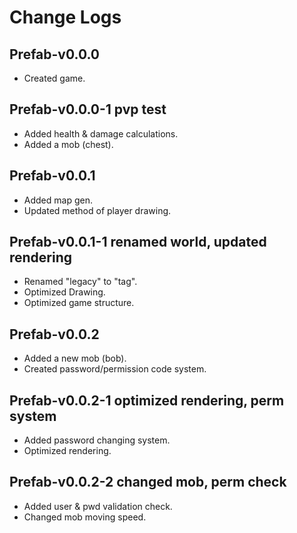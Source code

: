 # Change Logs

## Prefab-v0.0.0

- Created game.

## Prefab-v0.0.0-1 pvp test

- Added health & damage calculations.
- Added a mob (chest).

## Prefab-v0.0.1

- Added map gen.
- Updated method of player drawing.

## Prefab-v0.0.1-1 renamed world, updated rendering

- Renamed "legacy" to "tag".
- Optimized Drawing.
- Optimized game structure.

## Prefab-v0.0.2

- Added a new mob (bob).
- Created password/permission code system.

## Prefab-v0.0.2-1 optimized rendering, perm system

- Added password changing system.
- Optimized rendering.

## Prefab-v0.0.2-2 changed mob, perm check

- Added user & pwd validation check.
- Changed mob moving speed.
